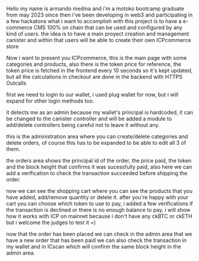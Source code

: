 Hello my name is armando medina and i'm a motoko bootcamp graduate from may 2023
since then i've been developing in web3 and participating in a few hackatons
what i want to accomplish with this project is to have a e-commerce CMS 100% on chain that can be used and configured by any kind of users.
the idea is to have a main proyect creation and management canister and within that users will be able to create their own ICPcommerce store

Now i want to present you ICPcommerce, this is the main page with some categories and products, also there is the token price for reference, the token price is fetched in the frontend every 10 seconds so it's kept updated, but all the calculations in checkout are done in the backend with HTTPS Outcalls

first we need to login to our wallet, i used plug wallet for now, but i will expand for other login methods too.

it detects me as an admin because my wallet's principal is hardcoded, it can be changed to the canister controller and will be added a module to add/delete controllers being careful not to leave it without any.

this is the administration area where you can create/delete categories and delete orders, of course this has to be expanded to be able to edit all 3 of them.

the orders area shows the principal id of the order, the price paid, the token and the block height that confirms it was sucessfully paid, also here we can add a verification to check the transaction succeeded before shipping the order.

now we can see the shopping cart where you can see the products that you have added, add/remove quantity or delete it.
after you're happy with your cart you can choose which token to use to pay, i added a few verifications if the transaction is declined or there is no enough balance to pay. i will show how it works with ICP on mainnet because i don't have any ckBTC or ckETH but i welcome the judges to test it =)

now that the order has been placed we can check in the admin area that we have a new order that has been paid
we can also check the transaction in my wallet and in ICscan which will confirm the same block height in the admin area.